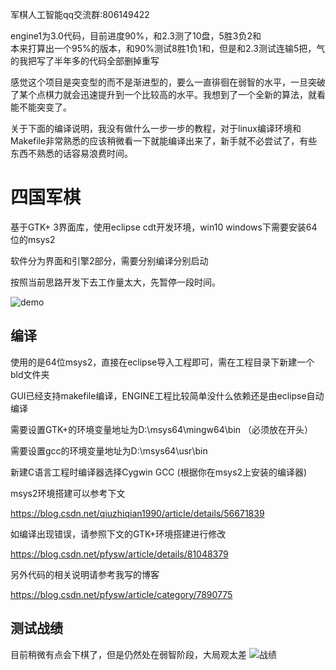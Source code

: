 军棋人工智能qq交流群:806149422 <br>

engine1为3.0代码，目前进度90%，和2.3测了10盘，5胜3负2和 <br>
本来打算出一个95%的版本，和90%测试8胜1负1和，但是和2.3测试连输5把，气的我把写了半年多的代码全部删掉重写

感觉这个项目是突变型的而不是渐进型的，要么一直徘徊在弱智的水平，一旦突破了某个点棋力就会迅速提升到一个比较高的水平。我想到了一个全新的算法，就看能不能突变了。

关于下面的编译说明，我没有做什么一步一步的教程，对于linux编译环境和Makefile非常熟悉的应该稍微看一下就能编译出来了，新手就不必尝试了，有些东西不熟悉的话容易浪费时间。


# 四国军棋
基于GTK+ 3界面库，使用eclipse cdt开发环境，win10
windows下需要安装64位的msys2

软件分为界面和引擎2部分，需要分别编译分别启动
      
按照当前思路开发下去工作量太大，先暂停一段时间。    

![demo](https://github.com/pfysw/JunQi/raw/master/GUI/res/demo.png)
## 编译
使用的是64位msys2，直接在eclipse导入工程即可，需在工程目录下新建一个bld文件夹

GUI已经支持makefile编译，ENGINE工程比较简单没什么依赖还是由eclipse自动编译

需要设置GTK+的环境变量地址为D:\msys64\mingw64\bin （必须放在开头）

需要设置gcc的环境变量地址为D:\msys64\usr\bin

新建C语言工程时编译器选择Cygwin GCC (根据你在msys2上安装的编译器)

msys2环境搭建可以参考下文

https://blog.csdn.net/qiuzhiqian1990/article/details/56671839

如编译出现错误，请参照下文的GTK+环境搭建进行修改

https://blog.csdn.net/pfysw/article/details/81048379

另外代码的相关说明请参考我写的博客

https://blog.csdn.net/pfysw/article/category/7890775    

## 测试战绩
目前稍微有点会下棋了，但是仍然处在弱智阶段，大局观太差
![战绩](https://github.com/pfysw/JunQi/raw/master/GUI/res/result.png)